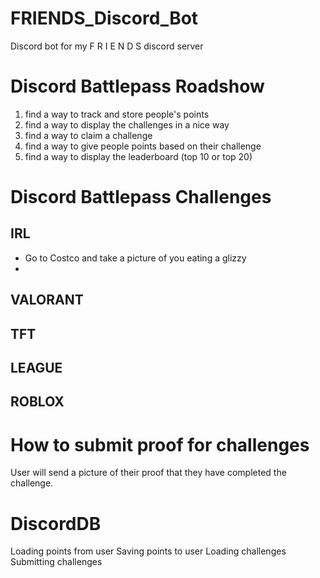 # FRIENDS_Discord_Bot
Discord bot for my F R I E N D S discord server

# Discord Battlepass Roadshow
1. find a way to track and store people's points
2. find a way to display the challenges in a nice way
3. find a way to claim a challenge
4. find a way to give people points based on their challenge
5. find a way to display the leaderboard (top 10 or top 20)

# Discord Battlepass Challenges
## IRL
- Go to Costco and take a picture of you eating a glizzy
- 

## VALORANT


## TFT


## LEAGUE


## ROBLOX



# How to submit proof for challenges
User will send a picture of their proof that they have completed the challenge.


# DiscordDB
Loading points from user
Saving points to user
Loading challenges
Submitting challenges